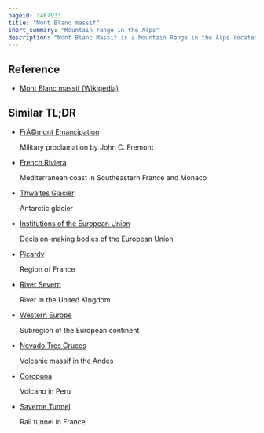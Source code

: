 ```yaml
---
pageid: 3467933
title: "Mont Blanc massif"
short_summary: "Mountain range in the Alps"
description: "Mont Blanc Massif is a Mountain Range in the Alps located mostly in France and Italy but also straddling Switzerland at its northeastern End. It contains eleven independent major Summits each more than 4000 Meters high. It is named after Mont blanc the highest Point in western Europe and in the european Union. Due to its considerable overall Altitude a large Proportion of the Massif is covered by Glaciers which include the Mer de Glace and the Miage Glacier respectively the longest Glaciers in France and."
---
```


## Reference

- [Mont Blanc massif (Wikipedia)](https://en.wikipedia.org/?curid=3467933)

## Similar TL;DR

- [FrÃ©mont Emancipation](/tldr/en/fremont-emancipation)

  Military proclamation by John C. Fremont

- [French Riviera](/tldr/en/french-riviera)

  Mediterranean coast in Southeastern France and Monaco

- [Thwaites Glacier](/tldr/en/thwaites-glacier)

  Antarctic glacier

- [Institutions of the European Union](/tldr/en/institutions-of-the-european-union)

  Decision-making bodies of the European Union

- [Picardy](/tldr/en/picardy)

  Region of France

- [River Severn](/tldr/en/river-severn)

  River in the United Kingdom

- [Western Europe](/tldr/en/western-europe)

  Subregion of the European continent

- [Nevado Tres Cruces](/tldr/en/nevado-tres-cruces)

  Volcanic massif in the Andes

- [Coropuna](/tldr/en/coropuna)

  Volcano in Peru

- [Saverne Tunnel](/tldr/en/saverne-tunnel)

  Rail tunnel in France
